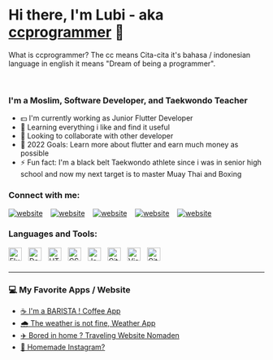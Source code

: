 # Hi there, I'm Lubi - aka [ccprogrammer][github] 🙏 
What is ccprogrammer? The cc means Cita-cita it's bahasa / indonesian language in english it means "Dream of being a programmer".


<br />

### I'm a Moslim, Software Developer, and Taekwondo Teacher
- 💵 I'm currently working as Junior Flutter Developer
- 🔭 Learning everything i like and find it useful
- 🤝 Looking to collaborate with other developer
- 🚀 2022 Goals: Learn more about flutter and earn much money as possible 
- ⚡ Fun fact: I'm a black belt Taekwondo athlete since i was in senior high school and now my next target is to master Muay Thai and Boxing


### Connect with me:


[![website](https://img.icons8.com/fluency/48/000000/instagram-new.png)](https://www.instagram.com/lubiancaaa)
&nbsp;&nbsp;
[![website](https://img.icons8.com/fluency/48/000000/linkedin.png)](https://www.linkedin.com/in/lubianca-samora/)
&nbsp;&nbsp;
[![website](https://img.icons8.com/fluency/48/000000/discord-new-logo.png)](https://discordhub.com/profile/465550439950057473)
&nbsp;&nbsp;
[![website](https://img.icons8.com/fluency/48/000000/steam.png)](https://steamcommunity.com/profiles/76561198184918382)
&nbsp;&nbsp;
[![website](https://img.icons8.com/external-tal-revivo-shadow-tal-revivo/48/000000/external-stack-overflow-is-a-question-and-answer-site-for-professional-logo-shadow-tal-revivo.png)](https://stackoverflow.com/users/17653156/ccp)



### Languages and Tools:

<img align="left" alt="Flutter" width="26px" src="https://cdn.jsdelivr.net/gh/devicons/devicon/icons/flutter/flutter-original.svg" style="padding-right:10px;" />
<img align="left" alt="Dart" width="26px" src="https://cdn.jsdelivr.net/gh/devicons/devicon/icons/dart/dart-original.svg" style="padding-right:10px;" />
<img align="left" alt="HTML5" width="26px" src="https://cdn.jsdelivr.net/gh/devicons/devicon/icons/html5/html5-original.svg" style="padding-right:10px;" />
<img align="left" alt="CSS3" width="26px" src="https://cdn.jsdelivr.net/gh/devicons/devicon/icons/css3/css3-original.svg" style="padding-right:10px;" />
<img align="left" alt="JavaScript" width="26px" src="https://cdn.jsdelivr.net/gh/devicons/devicon/icons/javascript/javascript-original.svg" style="padding-right:10px;" />
<img align="left" alt="Git" width="26px" src="https://cdn.jsdelivr.net/gh/devicons/devicon/icons/git/git-original.svg" style="padding-right:10px;" />
<img align="left" alt="Visual Studio Code" width="26px" src="https://cdn.jsdelivr.net/gh/devicons/devicon/icons/vscode/vscode-original.svg" style="padding-right:10px;" />
<img align="left" alt="GitHub" width="26px" src="https://user-images.githubusercontent.com/3369400/139447912-e0f43f33-6d9f-45f8-be46-2df5bbc91289.png" style="padding-right:10px;" />



<br />
<br />

---



### 💻 My Favorite Apps / Website

<!-- APPS-LIST:START -->
- [☕ I'm a BARISTA ! Coffee App](https://github.com/ccprogrammer/coffeebrew)
- [🌧️ The weather is not fine, Weather App](https://github.com/ccprogrammer/weather-app)
- [✈️ Bored in home ? Traveling Website Nomaden](https://github.com/ccprogrammer/nomaden)
- [📸 Homemade Instagram?](https://github.com/ccprogrammer/lazygram)
<!-- APPS-LIST:END -->



[github]: https://github.com/ccprogrammer
[instagram]: https://instagram.com/codeSTACKr
[linkedin]: https://linkedin.com/in/codeSTACKr
